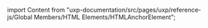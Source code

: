 
import Content from "uxp-documentation/src/pages/uxp/reference-js/Global Members/HTML Elements/HTMLAnchorElement";

<Content query="product=xd"/>
